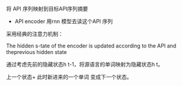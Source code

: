 



将 API 序列映射到目标API序列摘要
- API encoder 用rnn 模型去读这个API 序列 

采用经典的注意力机制：

 The hidden s-tate of the encoder is updated according to the API and theprevious hidden state

 通过考虑先前的隐藏状态h t-1，将源语言的单词映射为隐藏状态h t。

上一个状态+ 此时新进来的一个单词 变成下一个状态。